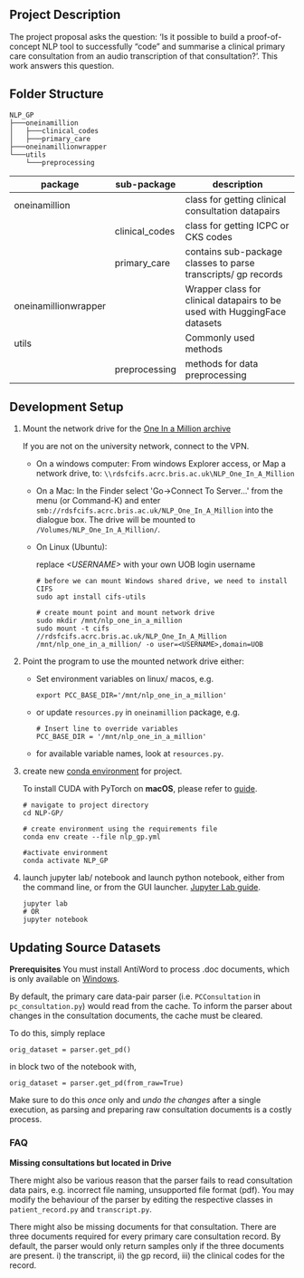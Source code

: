 ## Project Description

The project proposal asks the question: ‘Is it possible to build a proof-of-concept NLP tool to successfully “code” and
summarise a clinical primary care consultation from an audio transcription of that consultation?’. This work answers
this question.

## Folder Structure
```
NLP_GP
├───oneinamillion
│   ├───clinical_codes
│   ├───primary_care
├───oneinamillionwrapper
└───utils
    └───preprocessing
```


| package              | sub-package    | description                                                               |
|----------------------|----------------|---------------------------------------------------------------------------|
| oneinamillion        |                | class for getting clinical consultation datapairs                         |
|                      | clinical_codes | class for getting ICPC or CKS codes                                       |
|                      | primary_care   | contains sub-package classes to parse transcripts/ gp records             |
| oneinamillionwrapper |                | Wrapper class for clinical datapairs to be used with HuggingFace datasets |
| utils                |                | Commonly used methods                                                     |
|                      | preprocessing  | methods for data preprocessing                                            |


## Development Setup

1. Mount the network drive for the [One In a Million archive](https://www.bristol.ac.uk/primaryhealthcare/researchthemes/one-in-a-million/)

   If you are not on the university network, connect to the VPN.

   - On a windows computer: From windows Explorer access, or Map a network drive, to:
     `\\rdsfcifs.acrc.bris.ac.uk\NLP_One_In_A_Million`

   - On a Mac: In the Finder select 'Go->Connect To Server...' from the menu (or Command-K) and enter 
     `smb://rdsfcifs.acrc.bris.ac.uk/NLP_One_In_A_Million` into the dialogue box. The drive will be mounted to `/Volumes/NLP_One_In_A_Million/`.
   
   - On Linux (Ubuntu):
     
     replace *\<USERNAME\>* with your own UOB login username
     ```
     # before we can mount Windows shared drive, we need to install CIFS
     sudo apt install cifs-utils
     
     # create mount point and mount network drive
     sudo mkdir /mnt/nlp_one_in_a_million
     sudo mount -t cifs //rdsfcifs.acrc.bris.ac.uk/NLP_One_In_A_Million /mnt/nlp_one_in_a_million/ -o user=<USERNAME>,domain=UOB
     ```

3. Point the program to use the mounted network drive
   either:
   - Set environment variables on linux/ macos, e.g.
     ```
     export PCC_BASE_DIR='/mnt/nlp_one_in_a_million'
     ```
   - or update `resources.py` in `oneinamillion` package, e.g.
      ```
      # Insert line to override variables
      PCC_BASE_DIR = '/mnt/nlp_one_in_a_million'
      ```
   - for available variable names, look at `resources.py`.
   

3. create new 
   [conda environment](https://conda.io/projects/conda/en/latest/user-guide/tasks/manage-environments.html) 
   for project.
   
   To install CUDA with PyTorch on **macOS**, please refer to
   [guide](https://pytorch.org/get-started/locally/#mac-from-source).

   ```
   # navigate to project directory
   cd NLP-GP/
   
   # create environment using the requirements file
   conda env create --file nlp_gp.yml
   
   #activate environment
   conda activate NLP_GP
   ```


4. launch jupyter lab/ notebook and launch python notebook, 
   either from the command line, or from the GUI launcher.
   [Jupyter Lab guide](https://jupyterlab.readthedocs.io/en/stable/getting_started/starting.html).

   ```
   jupyter lab
   # OR
   jupyter notebook
   ```

## Updating Source Datasets
**Prerequisites**
You must install AntiWord to process .doc documents, which is only available on [Windows](https://www.softpedia.com/get/Office-tools/Other-Office-Tools/Antiword.shtml).

By default, the primary care data-pair parser (i.e. `PCConsultation` in `pc_consultation.py`)
would read from the cache. To inform the parser about changes in the consultation documents,
the cache must be cleared.

To do this, simply replace
```
orig_dataset = parser.get_pd()
```
in block two of the notebook with,
```
orig_dataset = parser.get_pd(from_raw=True)
```

Make sure to do this *once* only and *undo the changes* after a single execution, 
as parsing and preparing raw consultation documents is a costly process.

### FAQ

**Missing consultations but located in Drive**

There might also be various reason that the parser fails to read consultation data pairs, e.g. 
incorrect file naming, unsupported file format (pdf).
You may modify the behaviour of the parser by editing the respective classes in
`patient_record.py` and `transcript.py`.

There might also be missing documents for that consultation.
There are three documents required for every primary care consultation record.
By default, the parser would only return samples only if the three documents are present.
i) the transcript, ii) the gp record, iii) the clinical codes for the record.

